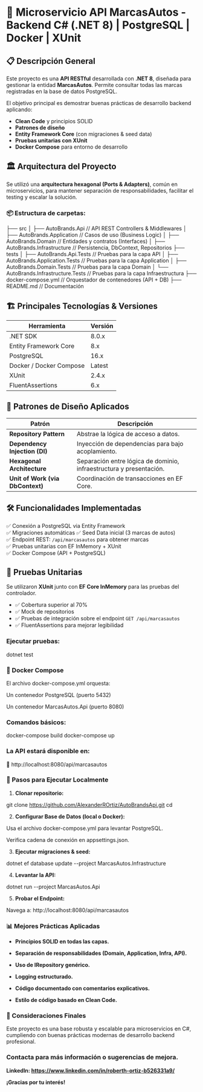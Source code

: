﻿# 🚗 Microservicio API MarcasAutos - Backend C# (.NET 8) | PostgreSQL | Docker | XUnit

## 📋 Descripción General
Este proyecto es una **API RESTful** desarrollada con **.NET 8**, diseñada para gestionar la entidad **MarcasAutos**. Permite consultar todas las marcas registradas en la base de datos PostgreSQL.

El objetivo principal es demostrar buenas prácticas de desarrollo backend aplicando:
- **Clean Code** y principios SOLID
- **Patrones de diseño**
- **Entity Framework Core** (con migraciones & seed data)
- **Pruebas unitarias con XUnit**
- **Docker Compose** para entorno de desarrollo


## 🏛️ Arquitectura del Proyecto
Se utilizó una **arquitectura hexagonal (Ports & Adapters)**, común en microservicios, para mantener separación de responsabilidades, facilitar el testing y escalar la solución.

### 📦 Estructura de carpetas:

├── src
│   ├── AutoBrands.Api                // API REST Controllers & Middlewares
│   ├── AutoBrands.Application        // Casos de uso (Business Logic)
│   ├── AutoBrands.Domain             // Entidades y contratos (Interfaces)
│   ├── AutoBrands.Infrastructure    // Persistencia, DbContext, Repositorios
├── tests
│   ├── AutoBrands.Api.Tests          // Pruebas para la capa API
│   ├── AutoBrands.Application.Tests  // Pruebas para la capa Application
│   ├── AutoBrands.Domain.Tests       // Pruebas para la capa Domain
│   └── AutoBrands.Infrastructure.Tests // Pruebas para la capa Infraestructura
├── docker-compose.yml                // Orquestador de contenedores (API + DB)
├── README.md                         // Documentación


## 🏗️ Principales Tecnologías & Versiones
| Herramienta              | Versión |
|--------------------------|---------|
| .NET SDK                  | 8.0.x   |
| Entity Framework Core     | 8.x     |
| PostgreSQL                | 16.x    |
| Docker / Docker Compose   | Latest  |
| XUnit                     | 2.4.x   |
| FluentAssertions          | 6.x     |

## 📐 Patrones de Diseño Aplicados
| Patrón                         | Descripción |
|---------------------------------|-------------|
| **Repository Pattern**          | Abstrae la lógica de acceso a datos. |
| **Dependency Injection (DI)**   | Inyección de dependencias para bajo acoplamiento. |
| **Hexagonal Architecture**      | Separación entre lógica de dominio, infraestructura y presentación. |
| **Unit of Work (via DbContext)**| Coordinación de transacciones en EF Core. |

## 🛠️ Funcionalidades Implementadas
✅ Conexión a PostgreSQL via Entity Framework  
✅ Migraciones automáticas
✅ Seed Data inicial (3 marcas de autos)  
✅ Endpoint REST: `/api/marcasautos` para obtener marcas  
✅ Pruebas unitarias con EF InMemory + XUnit  
✅ Docker Compose (API + PostgreSQL)  


## 🧪 Pruebas Unitarias
Se utilizaron **XUnit** junto con **EF Core InMemory** para las pruebas del controlador.

- ✅ Cobertura superior al 70%
- ✅ Mock de repositorios
- ✅ Pruebas de integración sobre el endpoint `GET /api/marcasautos`
- ✅ FluentAssertions para mejorar legibilidad

### Ejecutar pruebas:

dotnet test

### 🐳 Docker Compose
El archivo docker-compose.yml orquesta:

Un contenedor PostgreSQL (puerto 5432)

Un contenedor MarcasAutos.Api (puerto 8080)

### Comandos básicos:

docker-compose build
docker-compose up

### La API estará disponible en:
📍 http://localhost:8080/api/marcasautos

### 📝 Pasos para Ejecutar Localmente

1. **Clonar repositorio:**

git clone https://github.com/AlexanderROrtiz/AutoBrandsApi.git
cd <tu-repo-clonado>

2. **Configurar Base de Datos (local o Docker):**

Usa el archivo docker-compose.yml para levantar PostgreSQL.

Verifica cadena de conexión en appsettings.json.

3. **Ejecutar migraciones & seed:**

dotnet ef database update --project MarcasAutos.Infrastructure

4. **Levantar la API:**

dotnet run --project MarcasAutos.Api

5. **Probar el Endpoint:**

Navega a: http://localhost:8080/api/marcasautos

### 📊 Mejores Prácticas Aplicadas

- **Principios SOLID en todas las capas.**

- **Separación de responsabilidades (Domain, Application, Infra, API).**

- **Uso de IRepository<T> genérico.**

- **Logging estructurado.**

- **Código documentado con comentarios explicativos.**

- **Estilo de código basado en Clean Code.**

### 🎯 Consideraciones Finales
Este proyecto es una base robusta y escalable para microservicios en C#, cumpliendo con buenas prácticas modernas de desarrollo backend profesional.

### Contacta para más información o sugerencias de mejora.

**LinkedIn: https://www.linkedin.com/in/roberth-ortiz-b526331a9/**

**¡Gracias por tu interés!**

